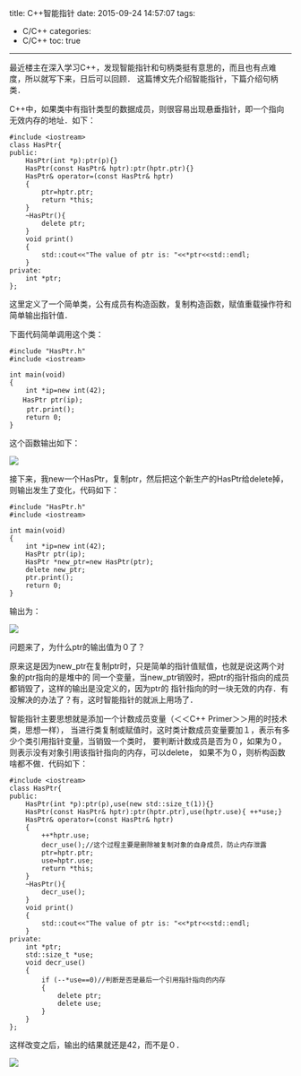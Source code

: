 title: C++智能指针
date: 2015-09-24 14:57:07
tags:
- C/C++
categories:
- C/C++
toc: true
---

最近楼主在深入学习C++，发现智能指针和句柄类挺有意思的，而且也有点难度，所以就写下来，日后可以回顾．
这篇博文先介绍智能指针，下篇介绍句柄类．

C++中，如果类中有指针类型的数据成员，则很容易出现悬垂指针，即一个指向无效内存的地址．如下：

<!--more-->

```
#include <iostream>
class HasPtr{
public:
    HasPtr(int *p):ptr(p){}
    HasPtr(const HasPtr& hptr):ptr(hptr.ptr){}
    HasPtr& operator=(const HasPtr& hptr)
    {
        ptr=hptr.ptr;
        return *this;
    }
    ~HasPtr(){
        delete ptr;
    }
    void print()
    {
        std::cout<<"The value of ptr is: "<<*ptr<<std::endl;
    }
private:
    int *ptr;
};
```

这里定义了一个简单类，公有成员有构造函数，复制构造函数，赋值重载操作符和简单输出指针值．

下面代码简单调用这个类：

```
#include "HasPtr.h"
#include <iostream>

int main(void)
{
    int *ip=new int(42);
　　HasPtr ptr(ip);
　　 ptr.print();
    return 0;
}
```

这个函数输出如下：

![](http://img.blog.csdn.net/20150901210652405?watermark/2/text/aHR0cDovL2Jsb2cuY3Nkbi5uZXQv/font/5a6L5L2T/fontsize/400/fill/I0JBQkFCMA==/dissolve/70/gravity/Center "")

接下来，我new一个HasPtr，复制ptr，然后把这个新生产的HasPtr给delete掉，则输出发生了变化，代码如下：

```
#include "HasPtr.h"
#include <iostream>

int main(void)
{
    int *ip=new int(42);
    HasPtr ptr(ip);
    HasPtr *new_ptr=new HasPtr(ptr);
    delete new_ptr;
    ptr.print();
    return 0;
}
```

输出为：

![](http://img.blog.csdn.net/20150901172457459?watermark/2/text/aHR0cDovL2Jsb2cuY3Nkbi5uZXQv/font/5a6L5L2T/fontsize/400/fill/I0JBQkFCMA==/dissolve/70/gravity/Center "")

问题来了，为什么ptr的输出值为０了？

原来这是因为new_ptr在复制ptr时，只是简单的指针值赋值，也就是说这两个对象的ptr指向的是堆中的
同一个变量，当new_ptr销毁时，把ptr的指针指向的成员都销毁了，这样的输出是没定义的，因为ptr的
指针指向的时一块无效的内存．有没解决的办法了？有，这时智能指针的就派上用场了．

智能指针主要思想就是添加一个计数成员变量（＜＜C++ Primer＞＞用的时技术类，思想一样），
当进行类复制或赋值时，这时类计数成员变量要加１，表示有多少个类引用指针变量，当销毁一个类时，
要判断计数成员是否为０，如果为０，则表示没有对象引用该指针指向的内存，可以delete，
如果不为０，则析构函数啥都不做．代码如下：

```
#include <iostream>
class HasPtr{
public:
    HasPtr(int *p):ptr(p),use(new std::size_t(1)){}
    HasPtr(const HasPtr& hptr):ptr(hptr.ptr),use(hptr.use){ ++*use;}
    HasPtr& operator=(const HasPtr& hptr)
    {
        ++*hptr.use;
        decr_use();//这个过程主要是删除被复制对象的自身成员，防止内存泄露
        ptr=hptr.ptr;
        use=hptr.use;
        return *this;
    }
    ~HasPtr(){
        decr_use();
    }
    void print()
    {
        std::cout<<"The value of ptr is: "<<*ptr<<std::endl;
    }
private:
    int *ptr;
    std::size_t *use;
    void decr_use()
    {
        if (--*use==0)//判断是否是最后一个引用指针指向的内存
        {
            delete ptr;
            delete use;
        }
    }
};
```

这样改变之后，输出的结果就还是42，而不是０．

![](http://img.blog.csdn.net/20150901172350764?watermark/2/text/aHR0cDovL2Jsb2cuY3Nkbi5uZXQv/font/5a6L5L2T/fontsize/400/fill/I0JBQkFCMA==/dissolve/70/gravity/Center "")

